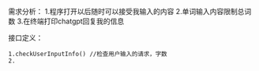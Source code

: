 需求分析：
1.程序打开以后随时可以接受我输入的内容
2.单词输入内容限制总词数
3.在终端打印chatgpt回复我的信息

接口定义：
```
1.checkUserInputInfo() //检查用户输入的请求，字数
2.
```

